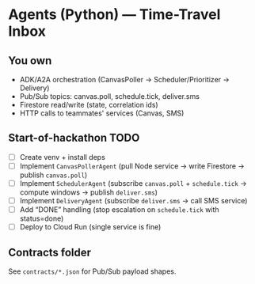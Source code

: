 # Agents (Python) — Time-Travel Inbox

## You own
- ADK/A2A orchestration (CanvasPoller → Scheduler/Prioritizer → Delivery)
- Pub/Sub topics: canvas.poll, schedule.tick, deliver.sms
- Firestore read/write (state, correlation ids)
- HTTP calls to teammates' services (Canvas, SMS)

## Start-of-hackathon TODO
- [ ] Create venv + install deps
- [ ] Implement `CanvasPollerAgent` (pull Node service → write Firestore → publish `canvas.poll`)
- [ ] Implement `SchedulerAgent` (subscribe `canvas.poll` + `schedule.tick` → compute windows → publish `deliver.sms`)
- [ ] Implement `DeliveryAgent` (subscribe `deliver.sms` → call SMS service)
- [ ] Add “DONE” handling (stop escalation on `schedule.tick` with status=done)
- [ ] Deploy to Cloud Run (single service is fine)

## Contracts folder
See `contracts/*.json` for Pub/Sub payload shapes.
